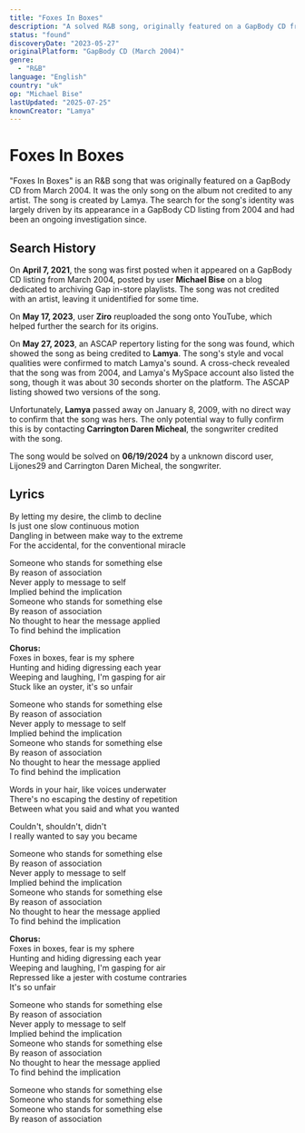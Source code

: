 ```yaml
---
title: "Foxes In Boxes"
description: "A solved R&B song, originally featured on a GapBody CD from March 2004."
status: "found"
discoveryDate: "2023-05-27"
originalPlatform: "GapBody CD (March 2004)"
genre: 
  - "R&B"
language: "English"
country: "uk"
op: "Michael Bise"
lastUpdated: "2025-07-25"
knownCreator: "Lamya"
---
```



# Foxes In Boxes

"Foxes In Boxes" is an  R&B song that was originally featured on a GapBody CD from March 2004. It was the only song on the album not credited to any artist. The song is created by Lamya. The search for the song's identity was largely driven by its appearance in a GapBody CD listing from 2004 and had been an ongoing investigation since.

## Search History

On **April 7, 2021**, the song was first posted when it appeared on a GapBody CD listing from March 2004, posted by user **Michael Bise** on a blog dedicated to archiving Gap in-store playlists. The song was not credited with an artist, leaving it unidentified for some time.

On **May 17, 2023**, user **Ziro** reuploaded the song onto YouTube, which helped further the search for its origins.

On **May 27, 2023**, an ASCAP repertory listing for the song was found, which showed the song as being credited to **Lamya**. The song's style and vocal qualities were confirmed to match Lamya's sound. A cross-check revealed that the song was from 2004, and Lamya's MySpace account also listed the song, though it was about 30 seconds shorter on the platform. The ASCAP listing showed two versions of the song.

Unfortunately, **Lamya** passed away on January 8, 2009, with no direct way to confirm that the song was hers. The only potential way to fully confirm this is by contacting **Carrington Daren Micheal**, the songwriter credited with the song.

The song would be solved on **06/19/2024** by a unknown discord user, Lijones29 and Carrington Daren Micheal, the songwriter.

## Lyrics

By letting my desire, the climb to decline  
Is just one slow continuous motion  
Dangling in between make way to the extreme  
For the accidental, for the conventional miracle  

Someone who stands for something else  
By reason of association  
Never apply to message to self  
Implied behind the implication  
Someone who stands for something else  
By reason of association  
No thought to hear the message applied  
To find behind the implication  

**Chorus:**  
Foxes in boxes, fear is my sphere  
Hunting and hiding digressing each year  
Weeping and laughing, I'm gasping for air  
Stuck like an oyster, it's so unfair  

Someone who stands for something else  
By reason of association  
Never apply to message to self  
Implied behind the implication  
Someone who stands for something else  
By reason of association  
No thought to hear the message applied  
To find behind the implication  

Words in your hair, like voices underwater  
There's no escaping the destiny of repetition  
Between what you said and what you wanted  

Couldn't, shouldn't, didn't  
I really wanted to say you became  

Someone who stands for something else  
By reason of association  
Never apply to message to self  
Implied behind the implication  
Someone who stands for something else  
By reason of association  
No thought to hear the message applied  
To find behind the implication  

**Chorus:**  
Foxes in boxes, fear is my sphere  
Hunting and hiding digressing each year  
Weeping and laughing, I'm gasping for air  
Repressed like a jester with costume contraries  
It's so unfair  

Someone who stands for something else  
By reason of association  
Never apply to message to self  
Implied behind the implication  
Someone who stands for something else  
By reason of association  
No thought to hear the message applied  
To find behind the implication  

Someone who stands for something else  
Someone who stands for something else  
Someone who stands for something else  
By reason of association  





